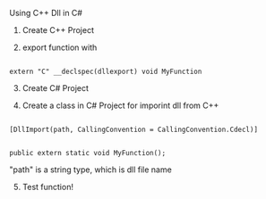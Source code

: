 Using C++ Dll in C#

1. Create C++ Project

2. export function with 
<code>
extern "C" __declspec(dllexport) void MyFunction
</code>

3. Create C# Project

4. Create a class in C# Project for imporint dll from C++
<code>
[DllImport(path, CallingConvention = CallingConvention.Cdecl)]

public extern static void MyFunction();
</code>

"path" is a string type, which is dll file name

5. Test function!
